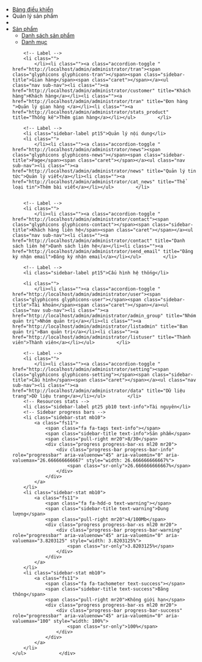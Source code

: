 <div class="nano-content">
    <!-- sidebar menu -->
    <ul class="nav sidebar-menu">
        <!-- Label -->
        <li class="active">
            <a class=" menu-open" href="http://localhost/admin/administrator/home">
                <span class="glyphicons glyphicons-home"></span>
                <span class="sidebar-title">Bảng điều khiển</span>
            </a>
        </li>
        <!-- Label -->
        <li class="sidebar-label pt15">Quản lý sản phẩm</li>                                                 
        <li class="">
            </li><li class=""><a class="accordion-toggle " href="http://localhost/admin/administrator/product"><span class="glyphicons glyphicons-product"></span><span class="sidebar-title">Sản phẩm</span><span class="caret"></span></a><ul class="nav sub-nav"><li class=""><a href="http://localhost/admin/administrator/product" title="Danh sách sản phẩm">Danh sách sản phẩm</a></li><li class=""><a href="http://localhost/admin/administrator/cat" title="Danh mục">Danh mục</a></li></ul>        </li>
        
        <!-- Label -->
        <li class="">
            </li><li class=""><a class="accordion-toggle " href="http://localhost/admin/administrator/tran"><span class="glyphicons glyphicons-tran"></span><span class="sidebar-title">Gian hàng</span><span class="caret"></span></a><ul class="nav sub-nav"><li class=""><a href="http://localhost/admin/administrator/customer" title="Khách hàng">Khách hàng</a></li><li class=""><a href="http://localhost/admin/administrator/tran" title="Đơn hàng ">Quản lý gian hàng </a></li><li class=""><a href="http://localhost/admin/administrator/stats_product" title="Thống kê">Thêm gian hàng</a></li></ul>        </li>
        
        <!-- Label -->
        <li class="sidebar-label pt15">Quản lý nội dung</li> 
        <li class="">
            </li><li class=""><a class="accordion-toggle " href="http://localhost/admin/administrator/news"><span class="glyphicons glyphicons-news"></span><span class="sidebar-title">Page</span><span class="caret"></span></a><ul class="nav sub-nav"><li class=""><a href="http://localhost/admin/administrator/news" title="Quản lý tin tức">Quản lý viết</a></li><li class=""><a href="http://localhost/admin/administrator/cat_news" title="Thể loại tin">Thêm bài viết</a></li></ul>        </li>
        

        <!-- Label -->
        <li class="">
            </li><li class=""><a class="accordion-toggle " href="http://localhost/admin/administrator/contact"><span class="glyphicons glyphicons-contact"></span><span class="sidebar-title">Khách hàng liên hệ</span><span class="caret"></span></a><ul class="nav sub-nav"><li class=""><a href="http://localhost/admin/administrator/contact" title="Danh sách liên hệ">Danh sách liên hệ</a></li><li class=""><a href="http://localhost/admin/administrator/send_email" title="Đăng ký nhận email">Đăng ký nhận email</a></li></ul>        </li>
        
        <!-- Label -->
        <li class="sidebar-label pt15">Cấu hình hệ thống</li>             
        
        <li class="">
            </li><li class=""><a class="accordion-toggle " href="http://localhost/admin/administrator/user"><span class="glyphicons glyphicons-user"></span><span class="sidebar-title">Tài khoản</span><span class="caret"></span></a><ul class="nav sub-nav"><li class=""><a href="http://localhost/admin/administrator/admin_group" title="Nhóm quản trị">Nhóm quản trị</a></li><li class=""><a href="http://localhost/admin/administrator/listadmin" title="Ban quản trị">Ban quản trị</a></li><li class=""><a href="http://localhost/admin/administrator/listuser" title="Thành viên">Thành viên</a></li></ul>        </li>
        
        <!-- Label -->
        <li class="">
            </li><li class=""><a class="accordion-toggle " href="http://localhost/admin/administrator/setting"><span class="glyphicons glyphicons-setting"></span><span class="sidebar-title">Cấu hình</span><span class="caret"></span></a><ul class="nav sub-nav"><li class=""><a href="http://localhost/admin/administrator/data" title="Dữ liệu trang">Dữ liệu trang</a></li></ul>        </li>
        <!-- Resources stats -->
        <li class="sidebar-label pt25 pb10 text-info">Tài nguyên</li>
        <!-- Sidebar progress bars -->
        <li class="sidebar-stat mb10">
            <a class="fs11">
                <span class="fa fa-tags text-info"></span>
                <span class="sidebar-title text-info">Sản phẩm</span>
                <span class="pull-right mr20">8/30</span>
                <div class="progress progress-bar-xs ml20 mr20">
                    <div class="progress-bar progress-bar-info" role="progressbar" aria-valuenow="45" aria-valuemin="0" aria-valuemax="26.666666666667" style="width: 26.666666666667%">
                        <span class="sr-only">26.666666666667%</span>
                    </div>
                </div>
            </a>
        </li>
        <li class="sidebar-stat mb10">
            <a class="fs11">
                <span class="fa fa-hdd-o text-warning"></span>
                <span class="sidebar-title text-warning">Dung lượng</span>
                <span class="pull-right mr20">4/100Mb</span>
                <div class="progress progress-bar-xs ml20 mr20">
                    <div class="progress-bar progress-bar-warning" role="progressbar" aria-valuenow="45" aria-valuemin="0" aria-valuemax="3.8203125" style="width: 3.8203125%">
                        <span class="sr-only">3.8203125%</span>
                    </div>
                </div>
            </a>
        </li>
        <li class="sidebar-stat mb10">
            <a class="fs11">
                <span class="fa fa-tachometer text-success"></span>
                <span class="sidebar-title text-success">Băng thông</span>
                <span class="pull-right mr20">Không giới hạn</span>
                <div class="progress progress-bar-xs ml20 mr20">
                    <div class="progress-bar progress-bar-success" role="progressbar" aria-valuenow="45" aria-valuemin="0" aria-valuemax="100" style="width: 100%">
                        <span class="sr-only">100%</span>
                    </div>
                </div>
            </a>
        </li>        
    </ul>            </div>
